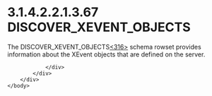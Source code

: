 <html dir="LTR" xmlns:mshelp="http://msdn.microsoft.com/mshelp" xmlns:ddue="http://ddue.schemas.microsoft.com/authoring/2003/5" xmlns:xlink="http://www.w3.org/1999/xlink" xmlns:tool="http://www.microsoft.com/tooltip">
    <head>
        <meta http-equiv="Content-Type" content="text/html; CHARSET=utf-8"></meta>
        <meta name="save" content="history"></meta>
        <title>3.1.4.2.2.1.3.67 DISCOVER_XEVENT_OBJECTS</title>
        <xml>
            <mshelp:toctitle title="3.1.4.2.2.1.3.67 DISCOVER_XEVENT_OBJECTS"></mshelp:toctitle>
            <mshelp:rltitle title="[MS-SSAS]: DISCOVER_XEVENT_OBJECTS"></mshelp:rltitle>
            <mshelp:keyword index="A" term="58789680-c1e7-4fd6-bacf-7b9ba6aa4708"></mshelp:keyword>
            <mshelp:attr name="DCSext.ContentType" value="open specification"></mshelp:attr>
            <mshelp:attr name="AssetID" value="58789680-c1e7-4fd6-bacf-7b9ba6aa4708"></mshelp:attr>
            <mshelp:attr name="TopicType" value="kbRef"></mshelp:attr>
            <mshelp:attr name="DCSext.Title" value="[MS-SSAS]: DISCOVER_XEVENT_OBJECTS" />
        </xml>
    </head>
    <body>
        <div id="header">
            <h1 class="heading">3.1.4.2.2.1.3.67 DISCOVER_XEVENT_OBJECTS</h1>
        </div>
        <div id="mainSection">
            <div id="mainBody">
                <div id="allHistory" class="saveHistory"></div>
                <div id="sectionSection0" class="section" name="collapseableSection">
                    

<p>The DISCOVER_XEVENT_OBJECTS<a id="Appendix_A_Target_316"></a><a href="b9ac4859-2662-44ca-b131-9addd8b953dc.html#Appendix_A_316" aria-label="Product behavior note 316">&lt;316&gt;</a> schema
rowset provides information about the XEvent objects that are defined on the
server.</p>


                </div>
            </div>
        </div>
    </body>
</html>